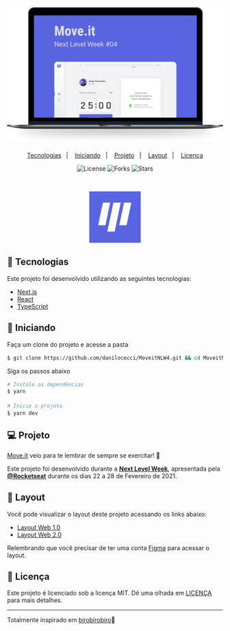 <h1 align="center">
    <img alt="Move.it" title="Move.it" src="github/moveit.svg" />
</h1>

<p align="center">
  <a href="#-tecnologias">Tecnologias</a>&nbsp;&nbsp;&nbsp;|&nbsp;&nbsp;&nbsp;
  <a href="#-iniciando">Iniciando</a>&nbsp;&nbsp;&nbsp;|&nbsp;&nbsp;&nbsp;
  <a href="#-projeto">Projeto</a>&nbsp;&nbsp;&nbsp;|&nbsp;&nbsp;&nbsp;
  <a href="#-layout">Layout</a>&nbsp;&nbsp;&nbsp;|&nbsp;&nbsp;&nbsp;
  <a href="#memo-licença">Licença</a>
</p>

<p align="center">
  <img  src="https://img.shields.io/static/v1?label=license&message=MIT&color=5965E0&labelColor=121214" alt="License">
  
  <img src="https://img.shields.io/github/forks/danilocecci/MoveitNLW4?label=forks&message=MIT&color=5965E0&labelColor=121214" alt="Forks">     

  <img src="https://img.shields.io/github/stars/danilocecci/MoveitNLW4?label=stars&message=MIT&color=5965E0&labelColor=121214" alt="Stars">
</p>

<br>

<p align="center">
  <img alt="Moveit" src="github/icon.svg" width="120px">
</p>

## 🧪 Tecnologias

Este projeto foi desenvolvido utilizando as seguintes tecnologias:

- [Next.js](https://nextjs.org/)
- [React](https://reactjs.org)
- [TypeScript](https://www.typescriptlang.org/)

## 🚀 Iniciando

Faça um clone do projeto e acesse a pasta

```bash
$ git clone https://github.com/danilocecci/MoveitNLW4.git && cd MoveitNLW4
```

Siga os passos abaixo
```bash
# Instale as dependências
$ yarn

# Inicie o projeto
$ yarn dev
```

## 💻 Projeto

[Move.it](https://move-it-birobirobiro.vercel.app/) veio para te lembrar de sempre se exercitar! 💜 

Este projeto foi desenvolvido durante a **[Next Level Week](https://nextlevelweek.com/)**, apresentada pela **[@Rocketseat](https://github.com/Rocketseat)** durante os dias 22 a 28 de Fevereiro de 2021.

## 🔖 Layout

Você pode visualizar o layout deste projeto acessando os links abaixo:

- [Layout Web 1.0](https://www.figma.com/file/ge20pu3ofMOKoliUyKx1Nl/Move.it-1.0) 
- [Layout Web 2.0](https://www.figma.com/file/7tXndNnentETZjBt4MEeU3/Move.it-2.0-Copy)

Relembrando que você precisar de ter uma conta [Figma](http://figma.com/) para acessar o layout.

## 📝 Licença

Este projeto é licenciado sob a licença MIT. Dê uma olhada em [LICENÇA](LICENSE.md) para mais detalhes.


---

Totalmente inspirado em [birobirobiro](https://github.com/birobirobiro/)💜
